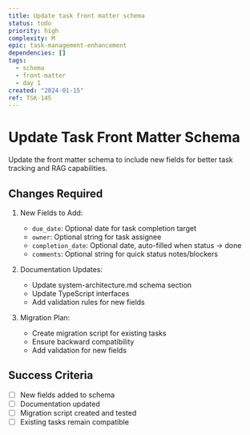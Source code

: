 ```yaml
---
title: Update task front matter schema
status: todo
priority: high
complexity: M
epic: task-management-enhancement
dependencies: []
tags:
  - schema
  - front-matter
  - day 1
created: "2024-01-15"
ref: TSK-145
---
```


# Update Task Front Matter Schema

Update the front matter schema to include new fields for better task tracking and RAG capabilities.

## Changes Required

1. New Fields to Add:

   - `due_date`: Optional date for task completion target
   - `owner`: Optional string for task assignee
   - `completion_date`: Optional date, auto-filled when status -> done
   - `comments`: Optional string for quick status notes/blockers

2. Documentation Updates:

   - Update system-architecture.md schema section
   - Update TypeScript interfaces
   - Add validation rules for new fields

3. Migration Plan:
   - Create migration script for existing tasks
   - Ensure backward compatibility
   - Add validation for new fields

## Success Criteria

- [ ] New fields added to schema
- [ ] Documentation updated
- [ ] Migration script created and tested
- [ ] Existing tasks remain compatible
